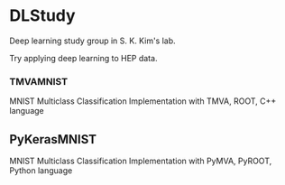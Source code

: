 # DLStudy

Deep learning study group in S. K. Kim's lab.

Try applying deep learning to HEP data.

### TMVAMNIST
MNIST Multiclass Classification Implementation with TMVA, ROOT, C++ language

## PyKerasMNIST
MNIST Multiclass Classification Implementation with PyMVA, PyROOT, Python language
